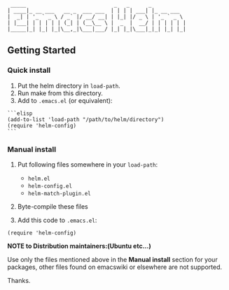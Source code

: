 ```
 _____                            _   _      _
| ____|_ __ ___   __ _  ___ ___  | | | | ___| |_ __ ___
|  _| | '_ ` _ \ / _` |/ __/ __| | |_| |/ _ \ | '_ ` _ \
| |___| | | | | | (_| | (__\__ \ |  _  |  __/ | | | | | |
|_____|_| |_| |_|\__,_|\___|___/ |_| |_|\___|_|_| |_| |_|
```

## Getting Started

### Quick install

  1. Put the helm directory in `load-path`.
  2. Run make from this directory.
  3. Add to `.emacs.el` (or equivalent):

    ```elisp
    (add-to-list 'load-path "/path/to/helm/directory")
    (require 'helm-config)
    ```

### Manual install

  1. Put following files somewhere in your `load-path`:
     - `helm.el`
     - `helm-config.el`
     - `helm-match-plugin.el`

  2. Byte-compile these files
  3. Add this code to `.emacs.el`:

  ```elisp
  (require 'helm-config)
  ```

**NOTE to Distribution maintainers:(Ubuntu etc...)**

Use only the files mentioned above in the **Manual install** section
for your packages, other files found on emacswiki or elsewhere are not
supported.

Thanks.
